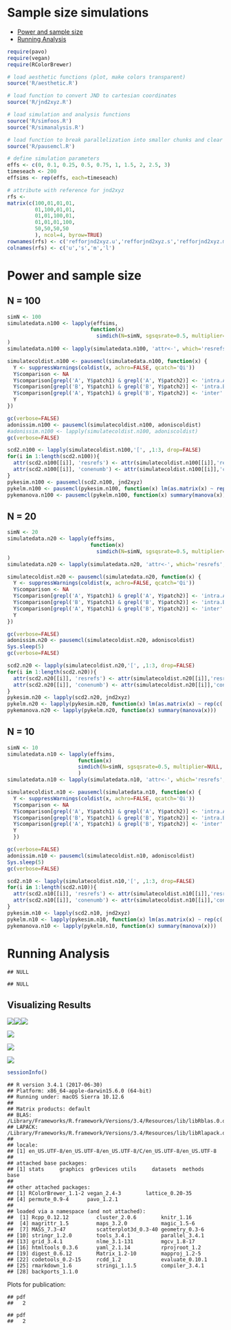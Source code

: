 Sample size simulations
================

-   [Power and sample size](#power-and-sample-size)
-   [Running Analysis](#running-analysis)

``` r
require(pavo)
require(vegan)
require(RColorBrewer)

# load aesthetic functions (plot, make colors transparent)
source('R/aesthetic.R')

# load function to convert JND to cartesian coordinates
source('R/jnd2xyz.R')

# load simulation and analysis functions
source('R/simfoos.R')
source('R/simanalysis.R')

# load function to break parallelization into smaller chunks and clear memory
source('R/pausemcl.R')

# define simulation parameters
effs <- c(0, 0.1, 0.25, 0.5, 0.75, 1, 1.5, 2, 2.5, 3)
timeseach <- 200
effsims <- rep(effs, each=timeseach)

# attribute with reference for jnd2xyz
rfs <- 
matrix(c(100,01,01,01,
         01,100,01,01,
         01,01,100,01,
         01,01,01,100,
         50,50,50,50
         ), ncol=4, byrow=TRUE)
rownames(rfs) <- c('refforjnd2xyz.u','refforjnd2xyz.s','refforjnd2xyz.m','refforjnd2xyz.l', 'refforjnd2xyz.acent')
colnames(rfs) <- c('u','s','m','l')
```

Power and sample size
=====================

N = 100
-------

``` r
simN <- 100
simulatedata.n100 <- lapply(effsims,
                           function(x)
                             simdich(N=simN, sgsqsrate=0.5, multiplier=NULL, effsize=x)
)
simulatedata.n100 <- lapply(simulatedata.n100, 'attr<-', which='resrefs', value=rfs)

simulatecoldist.n100 <- pausemcl(simulatedata.n100, function(x) {
  Y <- suppressWarnings(coldist(x, achro=FALSE, qcatch='Qi'))
  Y$comparison <- NA
  Y$comparison[grepl('A', Y$patch1) & grepl('A', Y$patch2)] <- 'intra.A'
  Y$comparison[grepl('B', Y$patch1) & grepl('B', Y$patch2)] <- 'intra.B'
  Y$comparison[grepl('A', Y$patch1) & grepl('B', Y$patch2)] <- 'inter'
  Y
})
```

``` r
gc(verbose=FALSE)
adonissim.n100 <- pausemcl(simulatecoldist.n100, adoniscoldist)
#adonissim.n100 <- lapply(simulatecoldist.n100, adoniscoldist)
gc(verbose=FALSE)

scd2.n100 <- lapply(simulatecoldist.n100,'[', ,1:3, drop=FALSE)
for(i in 1:length(scd2.n100)){
  attr(scd2.n100[[i]], 'resrefs') <- attr(simulatecoldist.n100[[i]],'resrefs')
  attr(scd2.n100[[i]], 'conenumb') <- attr(simulatecoldist.n100[[i]],'conenumb')
}
pykesim.n100 <- pausemcl(scd2.n100, jnd2xyz)
pykelm.n100 <- pausemcl(pykesim.n100, function(x) lm(as.matrix(x) ~ rep(c('gA','gB'), each=simN)))
pykemanova.n100 <- pausemcl(pykelm.n100, function(x) summary(manova(x)))
```

N = 20
------

``` r
simN <- 20
simulatedata.n20 <- lapply(effsims,
                           function(x)
                             simdich(N=simN, sgsqsrate=0.5, multiplier=NULL, effsize=x)
)
simulatedata.n20 <- lapply(simulatedata.n20, 'attr<-', which='resrefs', value=rfs)

simulatecoldist.n20 <- pausemcl(simulatedata.n20, function(x) {
  Y <- suppressWarnings(coldist(x, achro=FALSE, qcatch='Qi'))
  Y$comparison <- NA
  Y$comparison[grepl('A', Y$patch1) & grepl('A', Y$patch2)] <- 'intra.A'
  Y$comparison[grepl('B', Y$patch1) & grepl('B', Y$patch2)] <- 'intra.B'
  Y$comparison[grepl('A', Y$patch1) & grepl('B', Y$patch2)] <- 'inter'
  Y
})
```

``` r
gc(verbose=FALSE)
adonissim.n20 <- pausemcl(simulatecoldist.n20, adoniscoldist)
Sys.sleep(5)
gc(verbose=FALSE)

scd2.n20 <- lapply(simulatecoldist.n20,'[', ,1:3, drop=FALSE)
for(i in 1:length(scd2.n20)){
  attr(scd2.n20[[i]], 'resrefs') <- attr(simulatecoldist.n20[[i]],'resrefs')
  attr(scd2.n20[[i]], 'conenumb') <- attr(simulatecoldist.n20[[i]],'conenumb')
}
pykesim.n20 <- lapply(scd2.n20, jnd2xyz)
pykelm.n20 <- lapply(pykesim.n20, function(x) lm(as.matrix(x) ~ rep(c('gA','gB'), each=simN)))
pykemanova.n20 <- lapply(pykelm.n20, function(x) summary(manova(x)))
```

N = 10
------

``` r
simN <- 10
simulatedata.n10 <- lapply(effsims,
                       function(x)
                       simdich(N=simN, sgsqsrate=0.5, multiplier=NULL, effsize=x)
                       )
simulatedata.n10 <- lapply(simulatedata.n10, 'attr<-', which='resrefs', value=rfs)

simulatecoldist.n10 <- pausemcl(simulatedata.n10, function(x) {
  Y <- suppressWarnings(coldist(x, achro=FALSE, qcatch='Qi'))
  Y$comparison <- NA
  Y$comparison[grepl('A', Y$patch1) & grepl('A', Y$patch2)] <- 'intra.A'
  Y$comparison[grepl('B', Y$patch1) & grepl('B', Y$patch2)] <- 'intra.B'
  Y$comparison[grepl('A', Y$patch1) & grepl('B', Y$patch2)] <- 'inter'
  Y
  })
```

``` r
gc(verbose=FALSE)
adonissim.n10 <- pausemcl(simulatecoldist.n10, adoniscoldist)
Sys.sleep(5)
gc(verbose=FALSE)

scd2.n10 <- lapply(simulatecoldist.n10,'[', ,1:3, drop=FALSE)
for(i in 1:length(scd2.n10)){
  attr(scd2.n10[[i]], 'resrefs') <- attr(simulatecoldist.n10[[i]],'resrefs')
  attr(scd2.n10[[i]], 'conenumb') <- attr(simulatecoldist.n10[[i]],'conenumb')
}
pykesim.n10 <- lapply(scd2.n10, jnd2xyz)
pykelm.n10 <- lapply(pykesim.n10, function(x) lm(as.matrix(x) ~ rep(c('gA','gB'), each=simN)))
pykemanova.n10 <- lapply(pykelm.n10, function(x) summary(manova(x)))
```

Running Analysis
================

    ## NULL

    ## NULL

Visualizing Results
-------------------

![](../output/figures/SimN_fig_unnamed-chunk-1-1.jpeg)![](../output/figures/SimN_fig_unnamed-chunk-1-2.jpeg)![](../output/figures/SimN_fig_unnamed-chunk-1-3.jpeg)

![](../output/figures/SimN_fig_unnamed-chunk-2-1.jpeg)

![](../output/figures/SimN_fig_unnamed-chunk-3-1.jpeg)

![](../output/figures/SimN_fig_unnamed-chunk-4-1.jpeg)

``` r
sessionInfo()
```

    ## R version 3.4.1 (2017-06-30)
    ## Platform: x86_64-apple-darwin15.6.0 (64-bit)
    ## Running under: macOS Sierra 10.12.6
    ## 
    ## Matrix products: default
    ## BLAS: /Library/Frameworks/R.framework/Versions/3.4/Resources/lib/libRblas.0.dylib
    ## LAPACK: /Library/Frameworks/R.framework/Versions/3.4/Resources/lib/libRlapack.dylib
    ## 
    ## locale:
    ## [1] en_US.UTF-8/en_US.UTF-8/en_US.UTF-8/C/en_US.UTF-8/en_US.UTF-8
    ## 
    ## attached base packages:
    ## [1] stats     graphics  grDevices utils     datasets  methods   base     
    ## 
    ## other attached packages:
    ## [1] RColorBrewer_1.1-2 vegan_2.4-3        lattice_0.20-35   
    ## [4] permute_0.9-4      pavo_1.2.1        
    ## 
    ## loaded via a namespace (and not attached):
    ##  [1] Rcpp_0.12.12         cluster_2.0.6        knitr_1.16          
    ##  [4] magrittr_1.5         maps_3.2.0           magic_1.5-6         
    ##  [7] MASS_7.3-47          scatterplot3d_0.3-40 geometry_0.3-6      
    ## [10] stringr_1.2.0        tools_3.4.1          parallel_3.4.1      
    ## [13] grid_3.4.1           nlme_3.1-131         mgcv_1.8-17         
    ## [16] htmltools_0.3.6      yaml_2.1.14          rprojroot_1.2       
    ## [19] digest_0.6.12        Matrix_1.2-10        mapproj_1.2-5       
    ## [22] codetools_0.2-15     rcdd_1.2             evaluate_0.10.1     
    ## [25] rmarkdown_1.6        stringi_1.1.5        compiler_3.4.1      
    ## [28] backports_1.1.0

Plots for publication:

    ## pdf 
    ##   2

    ## pdf 
    ##   2
